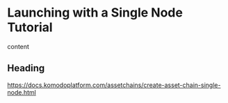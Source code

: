 # Launching with a Single Node Tutorial

content

## Heading

https://docs.komodoplatform.com/assetchains/create-asset-chain-single-node.html
